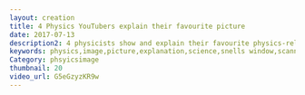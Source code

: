 ```yaml
---
layout: creation
title: 4 Physics YouTubers explain their favourite picture
date: 2017-07-13
description2: 4 physicists show and explain their favourite physics-related image. First  Parth G   talks about scanning tunnelling microscope, tunnelling current and the resulting images. Then  Andrew Dotson  shows how bubble champers can detect different particles. Next  Pretty Much Physics  explains what Feynman diagrams are, and how they help with calculations. Lastly  @iggsino physics  demonstrates Snell's window and how you can see it in a swimming pool.
keywords: physics,image,picture,explanation,science,snells window,scanning tunneling microscope,bubble chamber,feymann diagram,theoretical physicist,quantum physics,particle physics,for the love of physics,physics images,physics lecture,physics class,andrew dotson,parth g,pretty much physics,physicist explains,quantum mechanics
Category: phsyicsimage
thumbnail: 20
video_url: G5eGzyzKR9w
---
```

